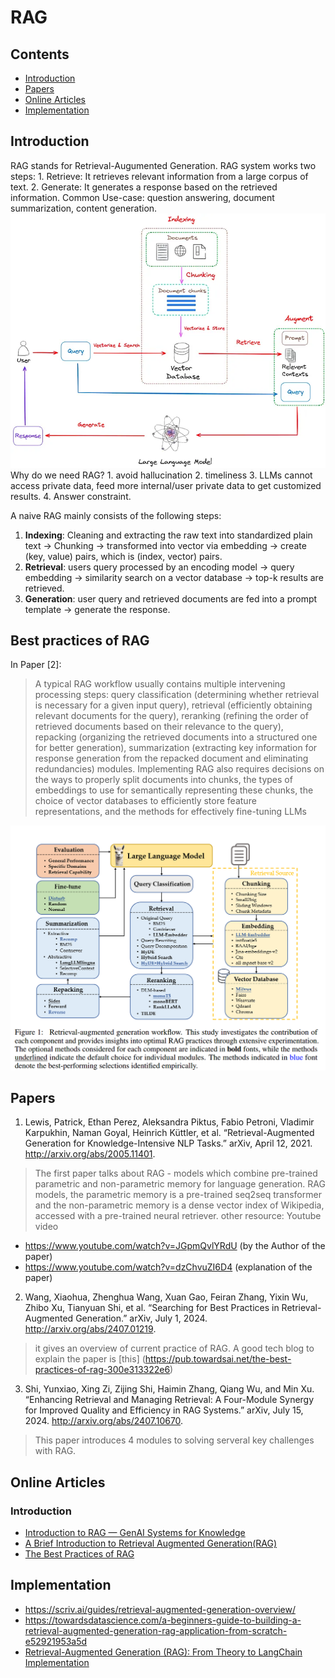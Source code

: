 # RAG

## Contents
- [Introduction](#Introduction)
- [Papers](#papers)
- [Online Articles](#Online-Articles)   
- [Implementation](#Implementation)

## Introduction
RAG stands for Retrieval-Augumented Generation. RAG system works two steps: 1. Retrieve: It retrieves relevant information from a large corpus of text. 2. Generate: It generates a response based on the retrieved information. Common Use-case: question answering, document summarization, content generation.
![RAG](../../figs/rag.webp "How rag works")
Why do we need RAG? 1. avoid hallucination 2. timeliness 3. LLMs cannot access private data, feed more internal/user private data to get customized results. 4. Answer constraint. 

A naive RAG mainly consists of the following steps:
1. **Indexing**: Cleaning and extracting the raw text into standardized plain text -> Chunking -> transformed into vector via embedding -> create (key, value) pairs, which is (index, vector) pairs.
2. **Retrieval**: users query processed by an encoding model -> query embedding -> similarity search on a vector database -> top-k results are retrieved.
3. **Generation**: user query and retrieved documents are fed into a prompt template -> generate the response.

## Best practices of RAG
In Paper [2]:
> A typical RAG workflow usually contains multiple intervening processing steps: query classification (determining whether retrieval is necessary for a given input query), retrieval (efficiently obtaining relevant documents for the query), reranking (refining the order of retrieved documents based on their relevance to the query), repacking (organizing the retrieved documents into a structured one for better generation), summarization (extracting key information for response generation from the repacked document and eliminating redundancies) modules. Implementing RAG also requires decisions on the ways to properly split documents into chunks, the types of embeddings to use for semantically representing these chunks, the choice of vector databases to efficiently store feature representations, and the methods for effectively fine-tuning LLMs

![img.png](figs/rag-workflow.png)

## Papers
1.  Lewis, Patrick, Ethan Perez, Aleksandra Piktus, Fabio Petroni, Vladimir Karpukhin, Naman Goyal, Heinrich Küttler, et al. “Retrieval-Augmented Generation for Knowledge-Intensive NLP Tasks.” arXiv, April 12, 2021. http://arxiv.org/abs/2005.11401.
> The first paper talks about RAG - models which combine pre-trained parametric and non-parametric memory for language generation. RAG models, the parametric memory is a pre-trained seq2seq transformer and the non-parametric memory is a dense vector index of Wikipedia, accessed with a pre-trained neural retriever.
other resource: Youtube video
- https://www.youtube.com/watch?v=JGpmQvlYRdU (by the Author of the paper)
- https://www.youtube.com/watch?v=dzChvuZI6D4 (explanation of the paper)
2. Wang, Xiaohua, Zhenghua Wang, Xuan Gao, Feiran Zhang, Yixin Wu, Zhibo Xu, Tianyuan Shi, et al. “Searching for Best Practices in Retrieval-Augmented Generation.” arXiv, July 1, 2024. http://arxiv.org/abs/2407.01219.
> it gives an overview of current practice of RAG. A good tech blog to explain the paper is [this] (https://pub.towardsai.net/the-best-practices-of-rag-300e313322e6)

3. Shi, Yunxiao, Xing Zi, Zijing Shi, Haimin Zhang, Qiang Wu, and Min Xu. “Enhancing Retrieval and Managing Retrieval: A Four-Module Synergy for Improved Quality and Efficiency in RAG Systems.” arXiv, July 15, 2024. http://arxiv.org/abs/2407.10670.
> This paper introduces 4 modules to solving serveral key challenges with RAG.  
## Online Articles
### Introduction
- [Introduction to RAG — GenAI Systems for Knowledge](https://medium.com/curiosity-ai/introduction-to-rag-genai-systems-for-knowledge-918a34054228)
- [A Brief Introduction to Retrieval Augmented Generation(RAG)](https://medium.com/ai-in-plain-english/a-brief-introduction-to-retrieval-augmented-generation-rag-b7eb70982891)
- [The Best Practices of RAG](https://pub.towardsai.net/the-best-practices-of-rag-300e313322e6)


## Implementation
- https://scriv.ai/guides/retrieval-augmented-generation-overview/
- https://towardsdatascience.com/a-beginners-guide-to-building-a-retrieval-augmented-generation-rag-application-from-scratch-e52921953a5d
- [Retrieval-Augmented Generation (RAG): From Theory to LangChain Implementation](https://towardsdatascience.com/retrieval-augmented-generation-rag-from-theory-to-langchain-implementation-4e9bd5f6a4f2)


